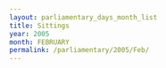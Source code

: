 ```yaml
---
layout: parliamentary_days_month_list
title: Sittings
year: 2005
month: FEBRUARY
permalink: /parliamentary/2005/Feb/
---
```


